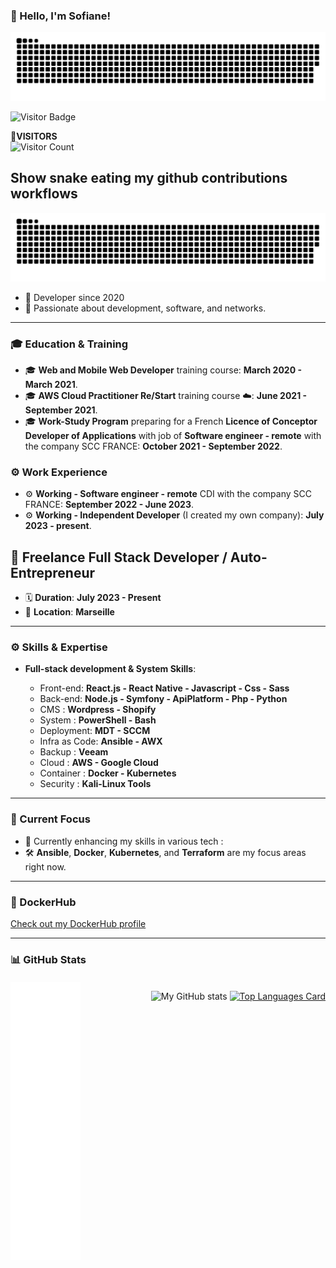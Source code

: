 ### 👋 Hello, I'm Sofiane!

<picture>
  <source media="(prefers-color-scheme: dark)" srcset="github-snake-dark.svg" />
  <source media="(prefers-color-scheme: light)" srcset="github-snake.svg" />
  <img alt="github-snake" src="github-snake.svg" />
</picture>

![Visitor Badge](https://visitor-badge.laobi.icu/badge?page_id=sofiane-wattiez_visitor_badge_simple&left_color=green&right_color=black)

**👤VISITORS**
<br>
![Visitor Count](https://profile-counter.glitch.me/sofiane-wattiez/count.svg)


## Show snake eating my github contributions workflows

![GitHub Snake](https://github.com/sofiane-wattiez/sofiane-wattiez/blob/output/github-snake.svg)

- 📖 Developer since 2020
- 💬 Passionate about development, software, and networks.

---

### 🎓 Education & Training
- 🎓 **Web and Mobile Web Developer** training course: **March 2020 - March 2021**.
- 🎓 **AWS Cloud Practitioner Re/Start** training course ☁️: **June 2021 - September 2021**.
- 🎓 **Work-Study Program** preparing for a French **Licence of Conceptor Developer of Applications** with job of **Software engineer - remote** with the company SCC FRANCE: **October 2021 - September 2022**.

### ⚙️ Work Experience
- ⚙️ **Working - Software engineer - remote** CDI with the company SCC FRANCE: **September 2022 - June 2023**.
- ⚙️ **Working - Independent Developer** (I created my own company): **July 2023 - present**.

## 💼 Freelance Full Stack Developer / Auto-Entrepreneur

- 🗓️ **Duration**: **July 2023 - Present**
- 📍 **Location**: **Marseille**

---

### ⚙️ Skills & Expertise
- **Full-stack development & System Skills**: 

  - Front-end: **React.js - React Native - Javascript - Css - Sass**
  - Back-end: **Node.js - Symfony - ApiPlatform - Php - Python**
  - CMS : **Wordpress - Shopify**
  - System : **PowerShell - Bash**
  - Deployment: **MDT - SCCM**
  - Infra as Code: **Ansible - AWX**
  - Backup : **Veeam**
  - Cloud : **AWS - Google Cloud**
  - Container : **Docker - Kubernetes**
  - Security : **Kali-Linux Tools**
    
---

### 🚀 Current Focus
- 🌱 Currently enhancing my skills in various tech :
- 🛠️ **Ansible**, **Docker**, **Kubernetes**, and **Terraform** are my focus areas right now.

---

### 🐳 DockerHub
[Check out my DockerHub profile](https://hub.docker.com/u/swattiez)

---

### 📊 GitHub Stats

<div style="display: flex; justify-content: space-between; align-items: flex-start; margin-top: 20px;">
    <!-- Left Column: Metrics -->
    <div style="flex: 1; max-width: 45%;">
        <img align="left" width="50%" height="445px" alt="if you see this, it means my metrics are not working" src="https://github.com/sofiane-wattiez/Sofiane-Wattiez/blob/main/github-metrics.svg">
    </div>


![My GitHub stats](https://github-readme-stats.vercel.app/api?username=sofiane-wattiez&count_private=True&theme=gotham&show_icons=true)
[![Top Languages Card](https://github-readme-stats.vercel.app/api/top-langs/?username=sofiane-wattiez&langs_count=10&hide=html,procfile&theme=gotham)](https://github.com/sofiane-wattiez/github-readme-stats)

---
